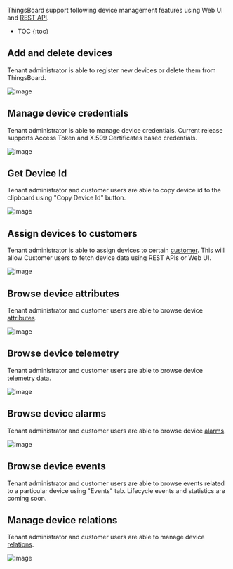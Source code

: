 
ThingsBoard support following device management features using Web UI and [REST API](/docs/{{docsPrefix}}reference/rest-api/).

* TOC
{:toc}

## Add and delete devices

Tenant administrator is able to register new devices or delete them from ThingsBoard.

![image](https://img.thingsboard.io/user-guide/ui/devices.png)

## Manage device credentials

Tenant administrator is able to manage device credentials. 
Current release supports Access Token and X.509 Certificates based credentials.

![image](https://img.thingsboard.io/user-guide/ui/manage-device-credentials.png)

## Get Device Id
  
Tenant administrator and customer users are able to copy device id to the clipboard using "Copy Device Id" button.

 ![image](https://img.thingsboard.io/user-guide/ui/device-id.png)

## Assign devices to customers

Tenant administrator is able to assign devices to certain [customer](/docs/{{docsPrefix}}user-guide/ui/customers/).
This will allow Customer users to fetch device data using REST APIs or Web UI.
 
 ![image](https://img.thingsboard.io/user-guide/ui/assign-device-to-customer.png)

## Browse device attributes

Tenant administrator and customer users are able to browse device [attributes](/docs/{{docsPrefix}}user-guide/attributes).

 ![image](https://img.thingsboard.io/user-guide/ui/device-attributes.png)

## Browse device telemetry

Tenant administrator and customer users are able to browse device [telemetry data](/docs/{{docsPrefix}}user-guide/telemetry).

 ![image](https://img.thingsboard.io/user-guide/ui/device-telemetry.png)

## Browse device alarms

Tenant administrator and customer users are able to browse device [alarms](/docs/{{docsPrefix}}user-guide/alarms).

 ![image](https://img.thingsboard.io/user-guide/ui/device-alarms.png)
 
## Browse device events
  
Tenant administrator and customer users are able to browse events related to a particular device using "Events" tab.
Lifecycle events and statistics are coming soon.

## Manage device relations
 
Tenant administrator and customer users are able to manage device [relations](/docs/{{docsPrefix}}user-guide/entities-and-relations).

 ![image](https://img.thingsboard.io/user-guide/ui/device-relations.png)
 